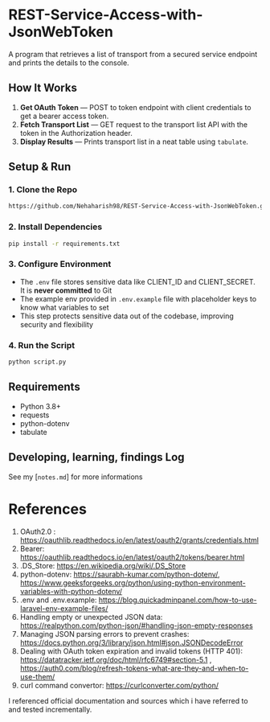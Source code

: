# REST-Service-Access-with-JsonWebToken
A program that retrieves a list of transport from a secured service endpoint and prints the details to the console.

## How It Works
1. **Get OAuth Token** — POST to token endpoint with client credentials to get a bearer access token.  
2. **Fetch Transport List** — GET request to the transport list API with the token in the Authorization header.  
3. **Display Results** — Prints transport list in a neat table using `tabulate`.

## Setup & Run

### 1. Clone the Repo
```bash
https://github.com/Nehaharish98/REST-Service-Access-with-JsonWebToken.git
```

### 2. Install Dependencies
```bash
pip install -r requirements.txt
```

### 3. Configure Environment
- The `.env` file stores sensitive data like CLIENT_ID and CLIENT_SECRET. It is **never committed** to Git
- The example env provided in `.env.example` file with placeholder keys to know what variables to set
- This step protects sensitive data out of the codebase, improving security and flexibility

### 4. Run the Script
```bash
python script.py
```

## Requirements
- Python 3.8+
- requests
- python-dotenv
- tabulate

## Developing, learning, findings Log
See my [`notes.md`] for more informations

# References
1. OAuth2.0 : https://oauthlib.readthedocs.io/en/latest/oauth2/grants/credentials.html
2. Bearer: https://oauthlib.readthedocs.io/en/latest/oauth2/tokens/bearer.html
3. .DS_Store: https://en.wikipedia.org/wiki/.DS_Store
4. python-dotenv: https://saurabh-kumar.com/python-dotenv/, https://www.geeksforgeeks.org/python/using-python-environment-variables-with-python-dotenv/
5. .env and .env.example: https://blog.quickadminpanel.com/how-to-use-laravel-env-example-files/
6. Handling empty or unexpected JSON data: https://realpython.com/python-json/#handling-json-empty-responses
7. Managing JSON parsing errors to prevent crashes: https://docs.python.org/3/library/json.html#json.JSONDecodeError
8. Dealing with OAuth token expiration and invalid tokens (HTTP 401): https://datatracker.ietf.org/doc/html/rfc6749#section-5.1 , https://auth0.com/blog/refresh-tokens-what-are-they-and-when-to-use-them/
9. curl command convertor: https://curlconverter.com/python/

I referenced official documentation and sources which i have referred to and tested incrementally.